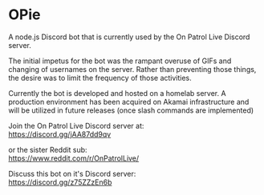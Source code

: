 # OPie

A node.js Discord bot that is currently used by the On Patrol Live Discord server.

The initial impetus for the bot was the rampant overuse of GIFs and changing of usernames on the server.
Rather than preventing those things, the desire was to limit the frequency of those activities.

Currently the bot is developed and hosted on a homelab server.
A production environment has been acquired on Akamai infrastructure and will be utilized in future releases (once slash commands are implemented)

Join the On Patrol Live Discord server at:<br>
https://discord.gg/jAA87dd9qv

or the sister Reddit sub:<br>
https://www.reddit.com/r/OnPatrolLive/

Discuss this bot on it's Discord server:<br>
https://discord.gg/z75ZZzEn6b

